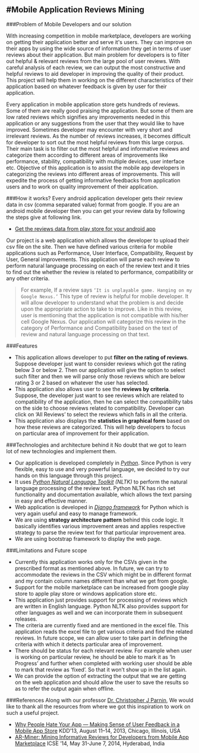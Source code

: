 #Mobile Application Reviews Mining
-----
###Problem of Mobile Developers and our solution

With increasing competition in mobile marketplace, developers are working on getting their application better and serve it's users. They can improve on their apps by using the wide source of information they get in terms of user reviews about their application. But main problem for developers is to filter out helpful & relevant reviews from the large pool of user reviews. With careful analysis of each review, we can output the most constructive and helpful reviews to aid developer in improving the quality of their product. This project will help them in working on the different characteristics of their application based on whatever feedback is given by user for their application.

Every application in mobile application store gets hundreds of reviews. Some of them are really good praising the application. But some of them are low rated reviews which signifies any improvements needed in this application or any suggestions from the user that they would like to have improved. Sometimes developer may encounter with very short and irrelevant reviews. As the number of reviews increases, it becomes difficult for developer to sort out the most helpful reviews from this large corpus. Their main task is to filter out the most helpful and informative reviews and categorize them according to different areas of improvements like performance, stability, compatibility with multiple devices, user interface etc. Objective of this application is to assist the mobile app developers in categorizing the reviews into different areas of improvements. This will expedite the process of getting informative feedbacks from application users and to work on quality improvement of their application.

###How it works?
Every android application developer gets their review data in csv (comma separated value) format from google. If you are an android mobile developer then you can get your review data by following the steps give at following link.
- [Get the reviews data from play store for your android app]

Our project is a web application which allows the developer to upload their csv file on the site. Then we have defined various criteria for mobile applications such as Performance, User Interface, Compatibility, Request by User, General improvements. This application will parse each review to perform natural language processing on each of the review text and it tries to find out the whether the review is related to performance, compatibility or any other criteria.

>For example, If a review says `‘It is unplayable game. Hanging on my Google Nexus.’` This type of review is helpful for mobile developer. It will allow developer to understand what the problem is and decide upon the appropriate action to take to improve. Like in this review, user is mentioning that the application is not compatible with his/her cell Google Nexus. Our application will categorize this review in the category of Performance and Compatibility based on the text of review and natural language processing on that text. 


###Features

* This application allows developer to put **filter on the rating of reviews**. Suppose developer just want to consider reviews which got the rating below 3 or below 2. Then our application will give the option to select such filter and then we will parse only those reviews which are below rating 3 or 2 based on whatever the user has selected.
* This application also allows user to see the **reviews by criteria**. Suppose, the developer just want to see reviews which are related to compatibility of the application, then he can select the compatibility tabs on the side to choose reviews related to compatibility. Developer can click on ‘All Reviews’ to select the reviews which falls in all the criteria.
* This application also displays the **statistics in graphical form** based on how these reviews are categorized. This will help developers to focus on particular area of improvement for their application.

###Technologies and architecture behind it
No doubt that we got to learn lot of new technologies and implement them. 
* Our application is developed completely in *[Python]*. Since Python is very flexible, easy to use and very powerful language, we decided to try our hands on this language through this project.
* It uses *[Python Natural Language Toolkit] (NLTK)* to perform the natural language processing of the review text. Python NLTK has rich set functionality and documentation available, which allows the text parsing in easy and effective manner.
* Web application is developed in *[Django framework]* for Python which is very again useful and easy to manage framework.
* We are using **strategy architecture pattern** behind this code logic. It basically identifies various improvement areas and applies respective strategy to parse the review text for that particular improvement area.
* We are using bootstrap framework to display the web page. 


###Limitations and Future scope
* Currently this application works only for the CSVs given in the prescribed format as mentioned above. In future, we can try to accommodate the reviews in the CSV which might be in different format and my contain column names different than what we get from google.
* Support for the mobile marketplace can be increased from google play store to apple play store or windows application store etc.
* This application just provides support for processing of reviews which are written in English language. Python NLTK also provides support for other languages as well and we can incorporate them in subsequent releases.
* The criteria are currently fixed and are mentioned in the excel file. This application reads the excel file to get various criteria and find the related reviews. In future scope, we can allow user to take part in defining the criteria with which it detects particular area of improvement.
* There should be status for each relevant review. For example when user is working on particular review, he should be able to mark it as ‘In Progress’ and further when completed with working user should be able to mark that review as ‘fixed’. So that it won’t show up in the list again.
* We can provide the option of extracting the output that we are getting on the web application and should allow the user to save the results so as to refer the output again when offline.

###References
Along with our professor [Dr. Christopher J Parnin], We would like to thank all the resources from where we got this inspiration to work on such a useful project.
* [Why People Hate Your App — Making Sense of User Feedback in a Mobile App Store]
KDD’13, August 11–14, 2013, Chicago, Illinois, USA
* [AR-Miner: Mining Informative Reviews for Developers from Mobile App Marketplace]
ICSE ’14, May 31-June 7, 2014, Hyderabad, India

[Get the reviews data from play store for your android app]:(https://support.google.com/googleplay/android-developer/answer/138230?hl=en)
[Python]:(https://www.python.org/)
[Python Natural Language Toolkit]:(http://www.nltk.org/)
[Django framework]:(https://www.djangoproject.com/)
[Dr. Christopher J Parnin]:(http://www.chrisparnin.me/)
[Why People Hate Your App — Making Sense of User Feedback in a Mobile App Store]:(http://www.cs.cmu.edu/~leili/pubs/fu-kdd2013-wiscom.pdf)
[AR-Miner: Mining Informative Reviews for Developers from Mobile App Marketplace]:(http://www.cais.ntu.edu.sg/~nchen1/AR-Miner/icse14-preprint.pdf)


